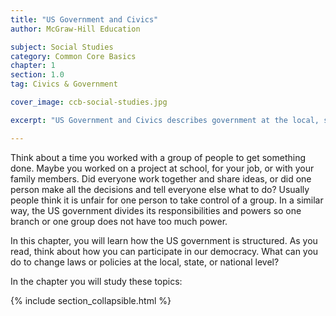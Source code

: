 ```yaml
---
title: "US Government and Civics"
author: McGraw-Hill Education

subject: Social Studies
category: Common Core Basics
chapter: 1
section: 1.0
tag: Civics & Government

cover_image: ccb-social-studies.jpg

excerpt: "US Government and Civics describes government at the local, state, and national levels and the responsibilities of citizenship."

---
```

Think about a time you worked with a group of people to get something done. Maybe you worked on a project at school, for your job, or with your family members. Did everyone work together and share ideas, or did one person make all the decisions and tell everyone else what to do? Usually people think it is unfair for one person to take control of a group. In a similar way, the US government divides its responsibilities and powers so one branch or one group does not have too much power.

In this chapter, you will learn how the US government is structured. As you read, think about how you can participate in our democracy. What can you do to change laws or policies at the local, state, or national level?

In the chapter you will study these topics:

{% include section_collapsible.html %}
